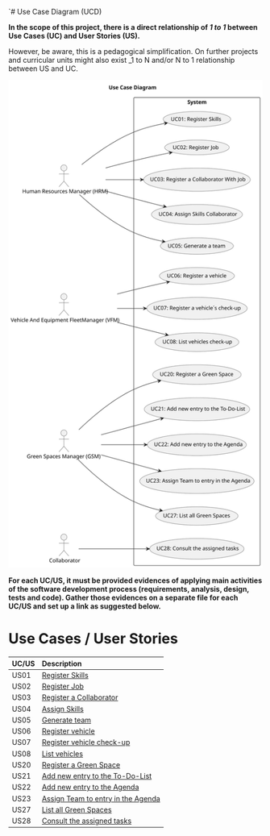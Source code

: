 `# Use Case Diagram (UCD)

**In the scope of this project, there is a direct relationship of _1 to 1_ between Use Cases (UC) and User Stories (US).**

However, be aware, this is a pedagogical simplification. On further projects and curricular units might also exist _1 to N and/or N to 1 relationship between US and UC.


![Use Case Diagram](svg\use-case-diagram.svg)

**For each UC/US, it must be provided evidences of applying main activities of the software development process (requirements, analysis, design, tests and code). Gather those evidences on a separate file for each UC/US and set up a link as suggested below.**

# Use Cases / User Stories

| UC/US | Description                                                       |                   
|:------|:------------------------------------------------------------------|
| US01  | [Register Skills](../../us01/Readme.md)                           |
| US02  | [Register Job](../../us02/Readme.md)                              |
| US03  | [Register a Collaborator](../../us03/Readme.md)                   |
| US04  | [Assign Skills](../../us04/Readme.md)                             |
| US05  | [Generate team](../../us05/Readme.md)                             |
| US06  | [Register vehicle](../../us06/Readme.md)                          |
| US07  | [Register vehicle check-up](../../us07/Readme.md)                 |        
| US08  | [List vehicles](../../us08/Readme.md)                             |
| US20  | [Register a Green Space](../../us20/Readme.md)                    |
| US21  | [Add new entry to the To-Do-List](../../us21/Readme.md)           |
| US22  | [Add new entry to the Agenda](../../us22/Readme.md)               |
| US23  | [Assign Team to entry in the Agenda](../../us23/Readme.md)        |
| US27  | [List all Green Spaces](../../us27/Readme.md)                     |
| US28  | [Consult the assigned tasks](../../us28/Readme.md)                |
